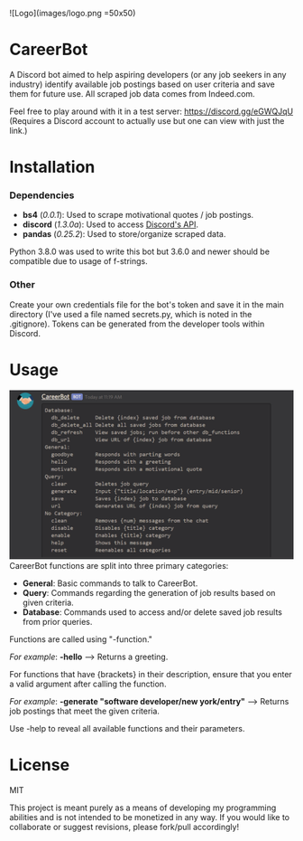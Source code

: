 ![Logo](images/logo.png =50x50)
# CareerBot
A Discord bot aimed to help aspiring developers (or any job seekers in any industry) identify available job postings based on user criteria and save them for future use. All scraped job data comes from Indeed.com. 

Feel free to play around with it in a test server: https://discord.gg/eGWQJqU (Requires a Discord account to actually use but one can view with just the link.)

# Installation
### Dependencies
* <b>bs4</b> (<i>0.0.1</i>): Used to scrape motivational quotes / job postings.
* <b>discord</b> (<i>1.3.0a</i>): Used to access [Discord's API](https://discordpy.readthedocs.io/en/latest/index.html).
* <b>pandas</b> (<i>0.25.2</i>): Used to store/organize scraped data.

Python 3.8.0 was used to write this bot but 3.6.0 and newer should be compatible due to usage of f-strings.

### Other
Create your own credentials file for the bot's token and save it in the main directory (I've used a file named secrets.py, which is noted in the .gitignore). Tokens can be generated from the developer tools within Discord. 

# Usage
![CareerBot Functions](images/all_functions.PNG)
CareerBot functions are split into three primary categories: 
* <b>General</b>: Basic commands to talk to CareerBot.
* <b>Query</b>: Commands regarding the generation of job results based on given criteria.
* <b>Database</b>: Commands used to access and/or delete saved job results from prior queries.

Functions are called using "-function."

<i>For example</i>: <b>-hello</b> --> Returns a greeting. 


For functions that have {brackets} in their description, ensure that you enter a valid argument after calling the function. 

<i>For example</i>: <b>-generate "software developer/new york/entry"</b> --> Returns job postings that meet the given criteria.

Use -help to reveal all available functions and their parameters.

# License
MIT

This project is meant purely as a means of developing my programming abilities and is not intended to be monetized in any way. If you would like to collaborate or suggest revisions, please fork/pull accordingly!
